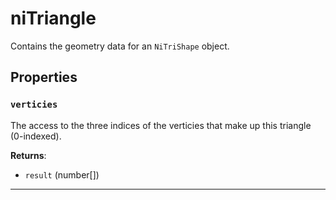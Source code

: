 <!---
	This file is autogenerated. Do not edit this file manually. Your changes will be ignored.
	More information: https://github.com/MWSE/MWSE/tree/master/docs
-->

# niTriangle

Contains the geometry data for an `NiTriShape` object.

## Properties

### `verticies`
<div class="search_terms" style="display: none">verticies</div>

The access to the three indices of the verticies that make up this triangle (0-indexed).

**Returns**:

* `result` (number[])

***


